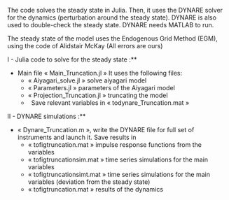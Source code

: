 The code solves the steady state in Julia. Then, it uses the DYNARE solver for the dynamics (perturbation around the steady state). DYNARE is also used to double-check the steady state. DYNARE needs MATLAB to run.

The steady state of the model uses the Endogenous Grid Method (EGM), using the code of Alidstair McKay (All errors are ours) 


I - Julia code to solve for the steady state :**

- Main file « Main\_Truncation.jl » It uses the following files:     
  - « Aiyagari\_solve.jl » solve aiyagari model
  - « Parameters.jl » parameters of the Aiyagari model
  - « Projection\_Truncation.jl » truncating the model
  - ` `Save relevant variables in « todynare\_Truncation.mat »

II - DYNARE simulations :** 

- « Dynare\_Truncation.m », write the DYNARE file for full set of instruments and launch it. Save results in
  - « tofigtruncation.mat » impulse response functions from the variables 
  - « tofigtruncationsim.mat » time series simulations for the main variables 
  - « tofigtruncationsimt.mat » time series simulations for the main variables (deviation from the steady state)
  - « tofigtruncation.mat » results of the dynamics


